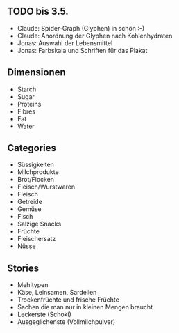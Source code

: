 ## TODO bis 3.5.

* Claude: Spider-Graph (Glyphen) in schön :-)
* Claude: Anordnung der Glyphen nach Kohlenhydraten
* Jonas: Auswahl der Lebensmittel
* Jonas: Farbskala und Schriften für das Plakat

## Dimensionen

* Starch
* Sugar
* Proteins
* Fibres
* Fat
* Water


## Categories

* Süssigkeiten
* Milchprodukte
* Brot/Flocken
* Fleisch/Wurstwaren
* Fleisch
* Getreide
* Gemüse
* Fisch
* Salzige Snacks
* Früchte
* Fleischersatz
* Nüsse


## Stories

* Mehltypen
* Käse, Leinsamen, Sardellen
* Trockenfrüchte und frische Früchte
* Sachen die man nur in kleinen Mengen braucht
* Leckerste (Schoki)
* Ausgeglichenste (Vollmilchpulver)
